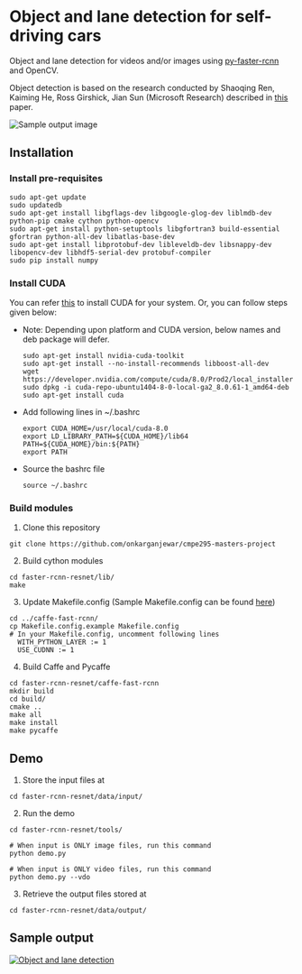 # Object and lane detection for self-driving cars


Object and lane detection for videos and/or images using [py-faster-rcnn](https://github.com/rbgirshick/py-faster-rcnn) and OpenCV. 

Object detection is based on the research conducted by Shaoqing Ren, Kaiming He, Ross Girshick, Jian Sun (Microsoft Research) described in [this](https://arxiv.org/pdf/1506.01497.pdf) paper.



![Sample output image](https://cloud.githubusercontent.com/assets/14006620/25769619/788d872a-31d3-11e7-88a3-e32a1431308d.png)


## Installation

### Install pre-requisites

```Shell
sudo apt-get update
sudo updatedb
sudo apt-get install libgflags-dev libgoogle-glog-dev liblmdb-dev python-pip cmake cython python-opencv
sudo apt-get install python-setuptools libgfortran3 build-essential gfortran python-all-dev libatlas-base-dev
sudo apt-get install libprotobuf-dev libleveldb-dev libsnappy-dev libopencv-dev libhdf5-serial-dev protobuf-compiler
sudo pip install numpy
```

### Install CUDA

You can refer [this](http://www.r-tutor.com/gpu-computing/cuda-installation/cuda7.5-ubuntu) to install CUDA for your system. Or, you can follow steps given below: 

* Note: Depending upon platform and CUDA version, below names and deb package will defer.

  ```Shell
  sudo apt-get install nvidia-cuda-toolkit
  sudo apt-get install --no-install-recommends libboost-all-dev
  wget https://developer.nvidia.com/compute/cuda/8.0/Prod2/local_installers  
  sudo dpkg -i cuda-repo-ubuntu1404-8-0-local-ga2_8.0.61-1_amd64-deb
  sudo apt-get install cuda	
  ```

* Add following lines in ~/.bashrc

  ```Shell
  export CUDA_HOME=/usr/local/cuda-8.0 
  export LD_LIBRARY_PATH=${CUDA_HOME}/lib64 
  PATH=${CUDA_HOME}/bin:${PATH} 
  export PATH
  ```	  
 
* Source the bashrc file 

  `source ~/.bashrc`


### Build modules

1. Clone this repository
  ```Shell
  git clone https://github.com/onkarganjewar/cmpe295-masters-project
  ```
  
2. Build cython modules
  ```Shell
  cd faster-rcnn-resnet/lib/
  make
  ```

3. Update Makefile.config (Sample Makefile.config can be found [here](https://dl.dropboxusercontent.com/s/6joa55k64xo2h68/Makefile.config?dl=0))
  ```Shell
  cd ../caffe-fast-rcnn/
  cp Makefile.config.example Makefile.config
  # In your Makefile.config, uncomment following lines
	WITH_PYTHON_LAYER := 1
	USE_CUDNN := 1
  ```

4. Build Caffe and Pycaffe

  ```Shell
  cd faster-rcnn-resnet/caffe-fast-rcnn
  mkdir build
  cd build/
  cmake ..
  make all
  make install
  make pycaffe  
  ```

## Demo
1. Store the input files at

  ```Shell
  cd faster-rcnn-resnet/data/input/
  ```

2. Run the demo

  ```Shell
  cd faster-rcnn-resnet/tools/
  ```
  
  ```Shell
  # When input is ONLY image files, run this command
  python demo.py

  # When input is ONLY video files, run this command
  python demo.py --vdo
  ```

3. Retrieve the output files stored at

  ```Shell
  cd faster-rcnn-resnet/data/output/
  ```

## Sample output


  [![Object and lane detection](https://img.youtube.com/vi/tiC2fCnUZZM/hqdefault.jpg)](https://www.youtube.com/watch?v=tiC2fCnUZZM)
